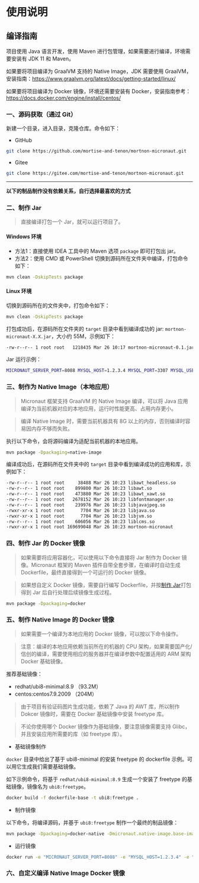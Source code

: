 # 使用说明

## 编译指南

项目使用 Java 语言开发，使用 Maven 进行包管理，如果需要进行编译，环境需要安装有 JDK 11 和 Maven。

如果要将项目编译为 GraalVM 支持的 Native Image，JDK 需要使用 GraalVM，安装指南：https://www.graalvm.org/latest/docs/getting-started/linux/

如果要将项目编译为 Docker 镜像，环境还需要安装有 Docker，安装指南参考：https://docs.docker.com/engine/install/centos/

### 一、源码获取（通过 Git）

新建一个目录，进入目录，克隆仓库。命令如下：

- GitHub

```bash
git clone https://github.com/mortise-and-tenon/mortnon-micronaut.git
```

- Gitee

```bash
git clone https://gitee.com/mortise-and-tenon/mortnon-micronaut.git
```

---

**以下的制品制作没有依赖关系，自行选择最喜欢的方式**

### 二、制作 Jar

> 直接编译打包一个 Jar，就可以运行项目了。

#### Windows 环境

- 方法1：直接使用 IDEA 工具中的 Maven 选项 `package` 即可打包出 jar。
- 方法2：使用 CMD 或 PowerShell 切换到源码所在文件夹中编译，打包命令如下：

```bash
mvn clean -DskipTests package
```

#### Linux 环境

切换到源码所在的文件夹中，打包命令如下：

```bash
mvn clean -DskipTests package
```

打包成功后，在源码所在文件夹的 `target` 目录中看到编译成功的 jar: `mortnon-micronaut-X.X.jar`，大小约 55M，示例如下：

```bash
-rw-r--r-- 1 root root   1218435 Mar 26 10:17 mortnon-micronaut-0.1.jar
```

Jar 运行示例：

```bash
MICRONAUT_SERVER_PORT=8088 MYSQL_HOST=1.2.3.4 MYSQL_PORT=3307 MYSQL_USERNAME=root MYSQL_PASSWORD=mortnon_micronaut java -jar mortnon-micronaut-0.1.jar
```

### 三、制作为 Native Image（本地应用）

> Micronaut 框架支持 GraalVM 的 Native Image 编译，可以将 Java 应用编译为当前机器对应的本地应用，运行时性能更高、占用内存更小。

> 编译 Native Image 时，需要当前机器具有 8G 以上的内存，否则编译时容易因内存不够而失败。

执行以下命令，会将源码编译为适配当前机器的本地应用。

```bash
mvn package -Dpackaging=native-image
```

编译成功后，在源码所在文件夹中的 `target` 目录中看到编译成功的应用和库，示例如下：

```bash
-rw-r--r-- 1 root root     38488 Mar 26 10:23 libawt_headless.so
-rw-r--r-- 1 root root    899800 Mar 26 10:23 libawt.so
-rw-r--r-- 1 root root    473880 Mar 26 10:23 libawt_xawt.so
-rw-r--r-- 1 root root   2678152 Mar 26 10:23 libfontmanager.so
-rw-r--r-- 1 root root    239976 Mar 26 10:23 libjavajpeg.so
-rwxr-xr-x 1 root root      7704 Mar 26 10:23 libjava.so
-rwxr-xr-x 1 root root      7704 Mar 26 10:23 libjvm.so
-rw-r--r-- 1 root root    606056 Mar 26 10:23 liblcms.so
-rwxr-xr-x 1 root root 169699048 Mar 26 10:23 mortnon-micronaut
```

### 四、制作 Jar 的 Docker 镜像

> 如果需要将应用容器化，可以使用以下命令直接将 Jar 制作为 Docker 镜像。Micronaut 框架的 Maven 插件自带全套步骤，在编译时自动生成 Dockerfile，最终直接得到一个可运行的 Docker 镜像。

> 如果想自定义 Docker 镜像，需要自行编写 Dockerfile，并按[制作 Jar](#二制作-jar)打包得到 Jar 后自行处理后续镜像生成过程。 

```bash
mvn package -Dpackaging=docker
```

### 五、制作 Native Image 的 Docker 镜像

> 如果需要一个编译为本地应用的 Docker 镜像，可以按以下命令操作。

> 注意：编译的本地应用依赖当前所在的机器的 CPU 架构，如果需要国产化/信创的编译，需要使用相应的服务器并在编译参数中配置适用的 ARM 架构 Docker 基础镜像。

推荐基础镜像：
- redhat/ubi8-minimal:8.9 （93.2M）
- centos:centos7.9.2009 （204M）

> 由于项目有验证码图片生成功能，依赖了 Java 的 AWT 库，所以制作 Dokcer 镜像时，需要在 Docker 基础镜像中安装 freetype 库。

> 不论你使用哪个 Docker 镜像作为基础镜像，要注意镜像需要支持 Glibc，并且安装应用所需要的库（如 freetype 库）。 

- 基础镜像制作

`docker` 目录中给出了基于 ubi8-minimal 的安装 freetype 的 dockerfile 示例。可以用它生成我们需要基础镜像。

如下示例命令，将基于 `redhat/ubi8-minimal:8.9` 生成一个安装了 freetype 的基础镜像，镜像名为 `ubi8:freetype`。

```bash
docker build -f dockerfile-base -t ubi8:freetype .
```

- 制作镜像

以下命令，将编译源码，并基于 `ubi8:freetype` 制作一个最终的制品镜像：

```bash
mvn package -Dpackaging=docker-native -Dmicronaut.native-image.base-image-run=ubi8:freetype
```

- 运行镜像

```bash
docker run -e "MICRONAUT_SERVER_PORT=8088" -e "MYSQL_HOST=1.2.3.4" -e "MYSQL_PORT=3307" -e "MYSQL_USERNAME=root" -e "MYSQL_PASSWORD=mortnon_micronaut" -p 8088:8088 --network=host mortnon-micronaut:latest
```



### 六、自定义编译 Native Image Docker 镜像

